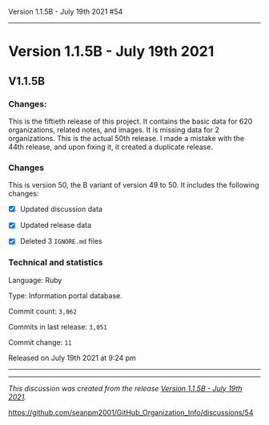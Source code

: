 Version 1.1.5B - July 19th 2021 #54


***

# Version 1.1.5B - July 19th 2021

## V1.1.5B

### Changes:

This is the fiftieth release of this project. It contains the basic data for 620 organizations, <!-- (fork count minus 2) !--> related notes, and images. It is missing data for 2 organizations. This is the actual 50th release. I made a mistake with the 44th release, and upon fixing it, it created a duplicate release.

### Changes

This is version 50, the B variant of version 49 to 50. It includes the following changes:

- [x] Updated discussion data

- [x] Updated release data

- [x] Deleted 3 `IGNORE.md` files

### Technical and statistics

Language: Ruby

Type: Information portal database.

Commit count: `3,062`

Commits in last release: `3,051`

Commit change: `11`

Released on July 19th 2021 at 9:24 pm

***

<hr /><em>This discussion was created from the release <a href='https://github.com/seanpm2001/GitHub_Organization_Info/releases/tag/V1.1.5B'>Version 1.1.5B - July 19th 2021</a>.</em>

https://github.com/seanpm2001/GitHub_Organization_Info/discussions/54
